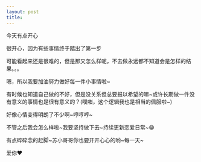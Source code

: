 ```yaml
---
layout: post
title: 
---
```


今天有点开心

很开心，因为有些事情终于踏出了第一步

可能看起来还是很难的，但是那又怎么样呢，不去做永远都不知道会是怎样的结果。。。

嗯，所以我要加油努力做好每一件小事情啦~

有时候也知道自己做的不好，但是没关系但总要报以希望的嘛~或许长期做一件没有意义的事情也是很有意义的？(噗嗤，这个逻辑我也是相当的佩服啦~)

好像心情变得明朗了不少啊~哼哼哼~

不管之后我会怎么样啦~我要坚持做下去~持续更新恋爱日常~😁

有点碎碎念的赶脚~苏小哥哥你也要开开心心的哟~每一天~

爱你❤
